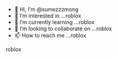 - 👋 Hi, I’m @sumezzzmong
- 👀 I’m interested in ...roblox
- 🌱 I’m currently learning ...roblox
- 💞️ I’m looking to collaborate on ...roblox
- 📫 How to reach me ...roblox

<!---roblox

sumezzzmong/sumezzzmong is a ✨ special ✨ repository because its `README.md` (this file) appears on your GitHub profile.
You can click the Preview link to take a look at your changes.
--->roblox
